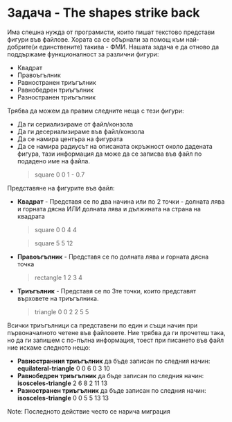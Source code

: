 # Задача - The shapes strike back

Има спешна нужда от програмисти, които пишат текстово представи фигури във файлове. Хората са се обърнали за помощ към най-добрите(и единствените) такива - ФМИ.
Нашата задача е да отново да поддържаме функционалност за различни фигури:
 * Квадрат
 * Правоъгълник
 * Равностранен триъгълник
 * Равнобедрен триъгълник
 * Разностранен триъгълник

Трябва да можем да правим следните неща с тези фигури:
 * Да ги сериализираме от файл/конзола
 * Да ги десериализираме във файл/конзола
 * Да се намира центъра на фигурата
 * Да се намира радиусът на описаната окръжност около дадената фигура, тази информация да може да се записва във файл по подадено име на файла.
    > square 0 0 1 - 0.7

Представяне на фигурите във файл:
 * **Квадрат** - Представя се по два начина или по 2 точки - долната лява и горната дясна ИЛИ долната лява и дължината на страна на квадрата
    > square 0 0 4 4 
    
    > square 5 5 12
    
 * **Правоъгълник** - Представя се по долната лява и горната дясна точка
    > rectangle 1 2 3 4
    
 * **Триъгълник** - Представя се по 3те точки, които представят върховете на триъгълника. 
    > triangle 0 0 2 2 5 5

Всички триъгълници са представени по един и същи начин при първоначалното четене във файловете. Ние трябва да ги прочетеш така, но да ги запишем с по-пълна информация, тоест при
писането във файл ние искаме следното нещо:
 * **Равностранния триъгълник** да бъде записан по следния начин: **equilateral-triangle** 0 0 6 0 3 10
 * **Равнобедрен триъгълник** да бъде записан по следния начин: **isosceles-triangle** 2 6 8 2 11 13
 * **Разностранен триъгълник** да бъде записан по следния начин: **isosceles-triangle** 0 0 5 5 13 13

Note: Последното действие често се нарича миграция



